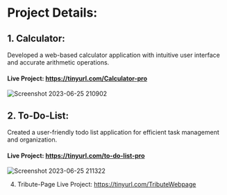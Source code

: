 # Project Details:
## 1. Calculator:
  Developed a web-based calculator application with intuitive user interface and accurate arithmetic operations.
#### Live Project: https://tinyurl.com/Calculator-pro
![Screenshot 2023-06-25 210902](https://github.com/sunilkumar-1/OIBSIP/assets/101737602/e2d6d609-136d-41d5-99a6-4838a040303d)


## 2. To-Do-List:
  Created a user-friendly todo list application for efficient task management and organization.
#### Live Project: https://tinyurl.com/to-do-list-pro
![Screenshot 2023-06-25 211322](https://github.com/sunilkumar-1/OIBSIP/assets/101737602/c955dfb6-069b-48ee-9fb7-a5708aa44042)

  
4. Tribute-Page Live Project: https://tinyurl.com/TributeWebpage

